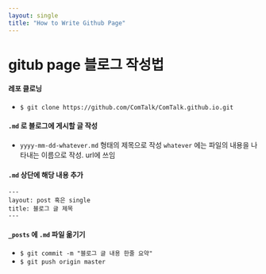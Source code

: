 ```yaml
---
layout: single
title: "How to Write Github Page"
---
```


# gitub page 블로그 작성법


#### 레포 클로닝
- `$ git clone https://github.com/ComTalk/ComTalk.github.io.git`

#### `.md` 로 블로그에 게시할 글 작성
- `yyyy-mm-dd-whatever.md` 형태의 제목으로 작성 `whatever` 에는 파일의 내용을 나타내는 이름으로 작성. url에 쓰임

#### `.md` 상단에 해당 내용 추가
```
---
layout: post 혹은 single
title: 블로그 글 제목
---
```

#### `_posts` 에 `.md` 파일 옮기기
- `$ git commit -m "블로그 글 내용 한줄 요약"`
- `$ git push origin master`

